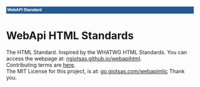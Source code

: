 ![header](https://github.com/ngiotsas/webapihtml/blob/main/assets_header.png?raw=true)
# WebApi HTML Standards
The HTML Standard. Inspired by the WHATWG HTML Standards.
You can access the webpage at: [ngiotsas.github.io/webapihtml](https://ngiotsas.github.io/webapihtml).<br/>
Contributing terms are [here](https://github.com/ngiotsas/webapihtml/blob/main/CONTRIBUTING.md).<br/>
The MIT License for this project, is at: [go.giotsas.com/webapimlic](https://go.giotsas.com/webapimlic)
Thank you.
